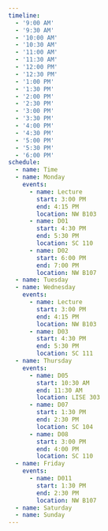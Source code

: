 ```yaml
---
timeline:
  - '9:00 AM'
  - '9:30 AM'
  - '10:00 AM'
  - '10:30 AM'
  - '11:00 AM'
  - '11:30 AM'
  - '12:00 PM'
  - '12:30 PM'
  - '1:00 PM'
  - '1:30 PM'
  - '2:00 PM'
  - '2:30 PM'
  - '3:00 PM'
  - '3:30 PM'
  - '4:00 PM'
  - '4:30 PM'
  - '5:00 PM'
  - '5:30 PM'
  - '6:00 PM'
schedule:
  - name: Time
  - name: Monday
    events:
      - name: Lecture
        start: 3:00 PM
        end: 4:15 PM
        location: NW B103
      - name: D01
        start: 4:30 PM
        end: 5:30 PM
        location: SC 110
      - name: D02
        start: 6:00 PM
        end: 7:00 PM
        location: NW B107
  - name: Tuesday
  - name: Wednesday
    events:
      - name: Lecture
        start: 3:00 PM
        end: 4:15 PM
        location: NW B103
      - name: D03
        start: 4:30 PM
        end: 5:30 PM
        location: SC 111
  - name: Thursday
    events:
      - name: D05
        start: 10:30 AM
        end: 11:30 AM
        location: LISE 303
      - name: D07
        start: 1:30 PM
        end: 2:30 PM
        location: SC 104
      - name: D08
        start: 3:00 PM
        end: 4:00 PM
        location: SC 110
  - name: Friday
    events:
      - name: D011
        start: 1:30 PM
        end: 2:30 PM
        location: NW B107
  - name: Saturday
  - name: Sunday
---
```

